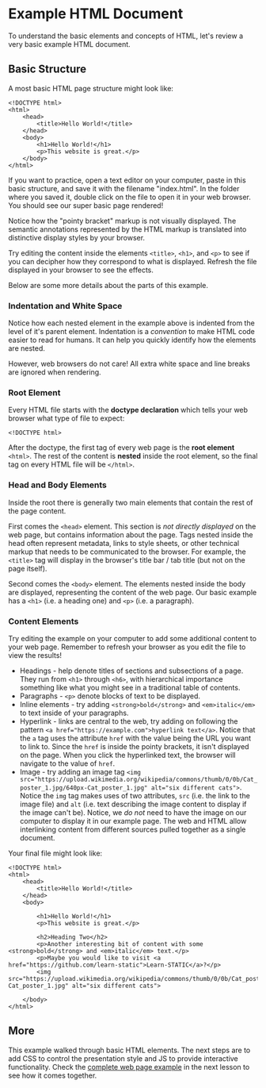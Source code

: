# Example HTML Document

To understand the basic elements and concepts of HTML, let's review a very basic example HTML document. 

## Basic Structure 

A most basic HTML page structure might look like:

```
<!DOCTYPE html>
<html>
    <head>
        <title>Hello World!</title>
    </head>
    <body>
        <h1>Hello World!</h1>
        <p>This website is great.</p>
    </body>
</html>
```

If you want to practice, open a text editor on your computer, paste in this basic structure, and save it with the filename "index.html".
In the folder where you saved it, double click on the file to open it in your web browser. 
You should see our super basic page rendered!

Notice how the "pointy bracket" markup is not visually displayed. 
The semantic annotations represented by the HTML markup is translated into distinctive display styles by your browser.

Try editing the content inside the elements `<title>`, `<h1>`, and  `<p>` to see if you can decipher how they correspond to what is displayed.
Refresh the file displayed in your browser to see the effects.

Below are some more details about the parts of this example.

### Indentation and White Space

Notice how each nested element in the example above is indented from the level of it's parent element.
Indentation is a *convention* to make HTML code easier to read for humans. 
It can help you quickly identify how the elements are nested. 

However, web browsers do not care! 
All extra white space and line breaks are ignored when rendering.

### Root Element

Every HTML file starts with the **doctype declaration** which tells your web browser what type of file to expect:

`<!DOCTYPE html>`

After the doctype, the first tag of every web page is the **root element** `<html>`.
The rest of the content is **nested** inside the root element, so the final tag on every HTML file will be `</html>`.

### Head and Body Elements

Inside the root there is generally two main elements that contain the rest of the page content. 

First comes the `<head>` element. 
This section is *not directly displayed* on the web page, but contains information about the page. 
Tags nested inside the head often represent metadata, links to style sheets, or other technical markup that needs to be communicated to the browser.
For example, the `<title>` tag will display in the browser's title bar / tab title (but not on the page itself).

Second comes the `<body>` element. 
The elements nested inside the body are displayed, representing the content of the web page.
Our basic example has a `<h1>` (i.e. a heading one) and `<p>` (i.e. a paragraph).

### Content Elements

Try editing the example on your computer to add some additional content to your web page.
Remember to refresh your browser as you edit the file to view the results!

- Headings - help denote titles of sections and subsections of a page. They run from `<h1>` through `<h6>`, with hierarchical importance something like what you might see in a traditional table of contents.
- Paragraphs - `<p>` denote blocks of text to be displayed.
- Inline elements - try adding `<strong>bold</strong>` and `<em>italic</em>` to text inside of your paragraphs.
- Hyperlink - links are central to the web, try adding on following the pattern `<a href="https://example.com">hyperlink text</a>`. Notice that the `a` tag uses the attribute `href` with the value being the URL you want to link to. Since the `href` is inside the pointy brackets, it isn't displayed on the page. When you click the hyperlinked text, the browser will navigate to the value of `href`.
- Image - try adding an image tag `<img src="https://upload.wikimedia.org/wikipedia/commons/thumb/0/0b/Cat_poster_1.jpg/640px-Cat_poster_1.jpg" alt="six different cats">`. Notice the `img` tag makes uses of two attributes, `src` (i.e. the link to the image file) and `alt` (i.e. text describing the image content to display if the image can't be). Notice, we *do not* need to have the image on our computer to display it in our example page. The web and HTML allow interlinking content from different sources pulled together as a single document.

Your final file might look like:

```
<!DOCTYPE html>
<html>
    <head>
        <title>Hello World!</title>
    </head>
    <body>

        <h1>Hello World!</h1>
        <p>This website is great.</p>

        <h2>Heading Two</h2>
        <p>Another interesting bit of content with some <strong>bold</strong> and <em>italic</em> text.</p>
        <p>Maybe you would like to visit <a href="https://github.com/learn-static">Learn-STATIC</a>?</p>
        <img src="https://upload.wikimedia.org/wikipedia/commons/thumb/0/0b/Cat_poster_1.jpg/640px-Cat_poster_1.jpg" alt="six different cats">

    </body>
</html>
```

## More

This example walked through basic HTML elements. 
The next steps are to add CSS to control the presentation style and JS to provide interactive functionality. 
Check the [complete web page example](3-complete.md) in the next lesson to see how it comes together.
